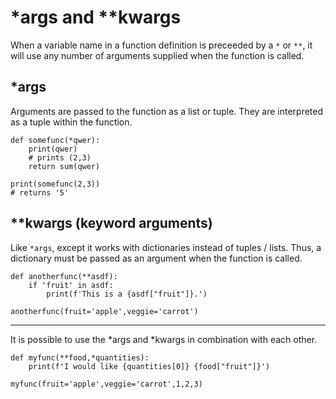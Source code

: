 \*args and \**kwargs
===================

When a variable name in a function definition is preceeded by a `*` or `**`, it will use any number of arguments supplied when the function is called.

\*args
-----

Arguments are passed to the function as a list or tuple. They are interpreted as a tuple within the function.

```
def somefunc(*qwer):
    print(qwer)
    # prints (2,3)
    return sum(qwer)

print(somefunc(2,3))
# returns '5'
```

\**kwargs (keyword arguments)
----------------------------

Like `*args`, except it works with dictionaries instead of tuples / lists. Thus, a dictionary must be passed as an argument when the function is called.

```
def anotherfunc(**asdf):
    if 'fruit' in asdf:
        print(f'This is a {asdf["fruit"]}.')

anotherfunc(fruit='apple',veggie='carrot')
```

-------------

It is possible to use the \*args and \*kwargs in combination with each other.

```
def myfunc(**food,*quantities):
    print(f'I would like {quantities[0]} {food["fruit"]}')

myfunc(fruit='apple',veggie='carrot',1,2,3)
```
